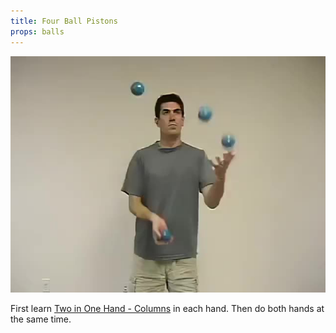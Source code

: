 ```yaml
---
title: Four Ball Pistons
props: balls
---
```


![Four Ball Pistons](/site/videos/poster/fourpistons.jpg)

First learn [Two in One Hand - Columns](/site/en/twoinonehand-columns/README.md) in each hand. Then do both hands at the same time.

